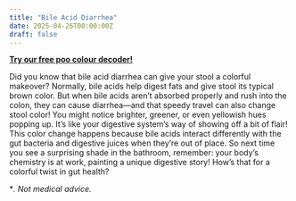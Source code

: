 ```yaml
---
title: "Bile Acid Diarrhea"
date: 2025-04-26T00:00:00Z
draft: false
---
```


[**Try our free poo colour decoder!**](https://www.poopcolor.info)

Did you know that bile acid diarrhea can give your stool a colorful makeover? Normally, bile acids help digest fats and give stool its typical brown color. But when bile acids aren’t absorbed properly and rush into the colon, they can cause diarrhea—and that speedy travel can also change stool color! You might notice brighter, greener, or even yellowish hues popping up. It’s like your digestive system’s way of showing off a bit of flair! This color change happens because bile acids interact differently with the gut bacteria and digestive juices when they’re out of place. So next time you see a surprising shade in the bathroom, remember: your body’s chemistry is at work, painting a unique digestive story! How’s that for a colorful twist in gut health?

**. Not medical advice.*

